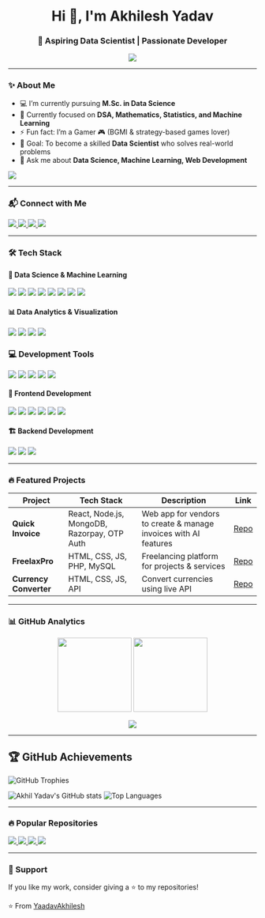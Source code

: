<h1 align="center">Hi 👋, I'm Akhilesh Yadav</h1>
<h3 align="center">🚀 Aspiring Data Scientist | Passionate Developer</h3>

<p align="center">
  <img src="https://readme-typing-svg.herokuapp.com?size=24&color=FF5733&center=true&vCenter=true&lines=Data+Science+Enthusiast;Machine+Learning+Explorer;Always+Learning+New+Things">
</p>

---

### ✨ About Me

- 💻 I’m currently pursuing **M.Sc. in Data Science**  
- 📖 Currently focused on **DSA, Mathematics, Statistics, and Machine Learning**  
- ⚡ Fun fact: I’m a Gamer 🎮 (BGMI & strategy-based games lover)  
- 🎯 Goal: To become a skilled **Data Scientist** who solves real-world problems
- 💬 Ask me about **Data Science, Machine Learning, Web Development** 

[![](https://visitcount.itsvg.in/api?id=YaadavAkhilesh&icon=0&color=0)](https://visitcount.itsvg.in)

---

### 📬 Connect with Me
<p>
  <a href="mailto:yadavakhil766@gmail.com" target="_blank">
    <img src="https://img.shields.io/badge/Gmail-D14836?style=for-the-badge&logo=gmail&logoColor=white" />
  </a>
  <a href="https://www.linkedin.com/in/akhilesh-yadav-5a0955310?utm_source=share&utm_campaign=share_via&utm_content=profile&utm_medium=android_app" target="_blank">
    <img src="https://img.shields.io/badge/LinkedIn-0077B5?style=for-the-badge&logo=linkedin&logoColor=white" />
  </a>
  <a href="https://www.instagram.com/akhil_yadav972?igsh=MW14NGMxOTY3ZTh0ZA==" target="_blank">
    <img src="https://img.shields.io/badge/Instagram-E4405F?style=for-the-badge&logo=instagram&logoColor=white" />
  </a>
  <a href="https://youtube.com/@lordakhilgaming3375" target="_blank">
    <img src="https://img.shields.io/badge/YouTube-FF0000?style=for-the-badge&logo=youtube&logoColor=white" />
  </a>
</p> 

---

### 🛠️ Tech Stack

#### 🚀 Data Science & Machine Learning
<p align="left">
  <img src="https://img.shields.io/badge/Python-3776AB?style=for-the-badge&logo=python&logoColor=white" />
  <img src="https://img.shields.io/badge/NumPy-013243?style=for-the-badge&logo=numpy&logoColor=white" />
  <img src="https://img.shields.io/badge/Pandas-150458?style=for-the-badge&logo=pandas&logoColor=white" />
  <img src="https://img.shields.io/badge/Matplotlib-FF8C00?style=for-the-badge&logo=python&logoColor=white" />
  <img src="https://img.shields.io/badge/Seaborn-FF9A8B?style=for-the-badge&logo=seaborn&logoColor=white" />
  <img src="https://img.shields.io/badge/Plotly-3F4D97?style=for-the-badge&logo=plotly&logoColor=white" />
  <img src="https://img.shields.io/badge/Scikit--Learn-F7931E?style=for-the-badge&logo=scikit-learn&logoColor=white" />
  <img src="https://img.shields.io/badge/TensorFlow-FF6F00?style=for-the-badge&logo=tensorflow&logoColor=white" />
</p>

#### 📊 Data Analytics & Visualization
<p align="left">
  <img src="https://img.shields.io/badge/Power%20BI-F2C811?style=for-the-badge&logo=powerbi&logoColor=white" />
  <img src="https://img.shields.io/badge/Tableau-E97627?style=for-the-badge&logo=tableau&logoColor=white" />
  <img src="https://img.shields.io/badge/Jupyter-F37626?style=for-the-badge&logo=jupyter&logoColor=white" />
  <img src="https://img.shields.io/badge/Microsoft%20Excel-217346?style=for-the-badge&logo=microsoft-excel&logoColor=white" />
</p> 

### 💻 Development Tools  
<p align="left">
  <img src="https://img.shields.io/badge/Git-F05032?style=for-the-badge&logo=git&logoColor=white" />
  <img src="https://img.shields.io/badge/GitHub-181717?style=for-the-badge&logo=github&logoColor=white" />
  <img src="https://img.shields.io/badge/VSCode-007ACC?style=for-the-badge&logo=visual%20studio%20code&logoColor=white" />
  <img src="https://img.shields.io/badge/SQL-4479A1?style=for-the-badge&logo=sql&logoColor=white" />
  <img src="https://img.shields.io/badge/MySQL-4479A1?style=for-the-badge&logo=mysql&logoColor=white" />
</p>

#### 🎨 Frontend Development
<p align="left">
  <img src="https://img.shields.io/badge/HTML5-E34F26?style=for-the-badge&logo=html5&logoColor=white" />
  <img src="https://img.shields.io/badge/CSS3-1572B6?style=for-the-badge&logo=css3&logoColor=white" />
  <img src="https://img.shields.io/badge/Bootstrap-563D7C?style=for-the-badge&logo=bootstrap&logoColor=white" />
  <img src="https://img.shields.io/badge/TailwindCSS-06B6D4?style=for-the-badge&logo=tailwindcss&logoColor=white" />
  <img src="https://img.shields.io/badge/JavaScript-F7DF1E?style=for-the-badge&logo=javascript&logoColor=black" />
  <img src="https://img.shields.io/badge/React-61DAFB?style=for-the-badge&logo=react&logoColor=black" />
</p>

#### 🏗️ Backend Development
<p align="left">
  <img src="https://img.shields.io/badge/Node.js-43853D?style=for-the-badge&logo=node.js&logoColor=white" />
  <img src="https://img.shields.io/badge/Express.js-000000?style=for-the-badge&logo=express&logoColor=white" />
  <img src="https://img.shields.io/badge/MongoDB-47A248?style=for-the-badge&logo=mongodb&logoColor=white" />
</p>

---

### 🔥 Featured Projects

| Project | Tech Stack | Description | Link |
|---------|------------|-------------|------|
| **Quick Invoice** | React, Node.js, MongoDB, Razorpay, OTP Auth | Web app for vendors to create & manage invoices with AI features | [Repo](https://github.com/YaadavAkhilesh/Quick-Invoice) |
| **FreelaxPro** | HTML, CSS, JS, PHP, MySQL | Freelancing platform for projects & services | [Repo](https://github.com/YaadavAkhilesh/FrelaxPro) |
| **Currency Converter** | HTML, CSS, JS, API | Convert currencies using live API | [Repo](https://github.com/YaadavAkhilesh/Currency-Converter) |

---

### 📊 GitHub Analytics
<p align="center">
  <img src="https://github-readme-stats.vercel.app/api?username=YaadavAkhilesh&show_icons=true&theme=tokyonight" height="150"/>
  <img src="https://github-readme-streak-stats.herokuapp.com/?user=YaadavAkhilesh&theme=tokyonight" height="150"/>
</p>

<p align="center">
  <img src="https://github-readme-activity-graph.vercel.app/graph?username=YaadavAkhilesh&theme=react-dark"/>
</p>

---

## 🏆 GitHub Achievements  
![GitHub Trophies](https://github-profile-trophy.vercel.app/?username=YaadavAkhilesh&theme=radical&no-frame=true&margin-w=15)  

<p>
  <img src="https://github-readme-stats.vercel.app/api?username=YaadavAkhilesh&show_icons=true&theme=radical" alt="Akhil Yadav's GitHub stats" />
  <img src="https://github-readme-stats.vercel.app/api/top-langs/?username=YaadavAkhilesh&layout=compact&theme=radical" alt="Top Languages" />
</p>

---

### 🔥 Popular Repositories
<p>
  <a href="https://github.com/YaadavAkhilesh/Weather-Forecaster">
    <img src="https://github-readme-stats.vercel.app/api/pin/?username=YaadavAkhilesh&repo=Weather-Forecaster&theme=radical" />
  </a>
  <a href="https://github.com/YaadavAkhilesh/Currency-Converter">
    <img src="https://github-readme-stats.vercel.app/api/pin/?username=YaadavAkhilesh&repo=Currency-Converter&theme=radical" />
  </a>
  <a href="https://github.com/YaadavAkhilesh/Tic-Tac-Toe">
    <img src="https://github-readme-stats.vercel.app/api/pin/?username=YaadavAkhilesh&repo=Tic-Tac-Toe&theme=radical" />
  </a>
  <a href="https://github.com/YaadavAkhilesh/Netflix-Clone">
    <img src="https://github-readme-stats.vercel.app/api/pin/?username=YaadavAkhilesh&repo=Netflix-Clone&theme=radical" />
  </a>
</p>

---

### 💖 Support
If you like my work, consider giving a ⭐️ to my repositories!  

⭐️ From [YaadavAkhilesh](https://github.com/YaadavAkhilesh)
